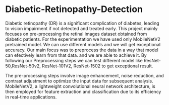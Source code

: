 # Diabetic-Retinopathy-Detection
Diabetic retinopathy (DR) is a significant complication of diabetes, leading to vision impairment if not detected and treated early. This project mainly focuses on  pre-processing the retinal images dataset obtained from diabetic patients.
For the experimentation we have used only MobileNetV2 pretrained model. We can use different models and we will get exceptional accuracy. Our main focus was to preprocess the data in a way that model can efectively learn from that data. and we are able to achieve it. By following our Preprocessing steps we can test different model like ResNet-50,ResNet-50v2, ResNet-101V2, ResNet-1502 to get exceptional result.

The pre-processing steps involve image enhancement, noise reduction, and contrast adjustment to optimize the input data for subsequent analysis. MobileNetV2, a lightweight convolutional neural network architecture, is then employed for feature extraction and classification due to its efficiency in real-time applications.
